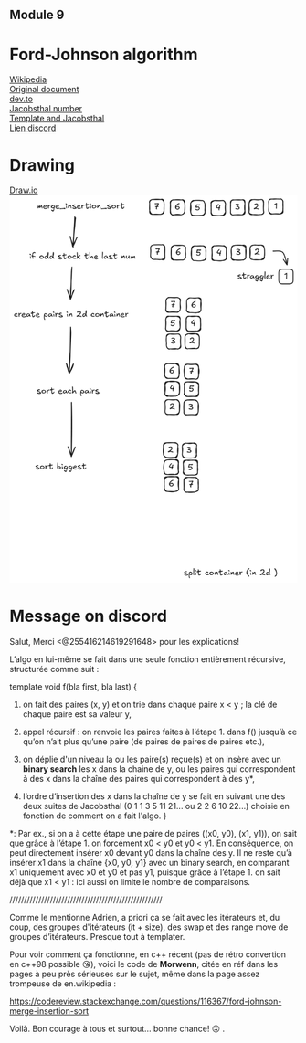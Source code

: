## Module 9
# Ford-Johnson algorithm
[Wikipedia](https://fr.wikipedia.org/wiki/Tri_par_fusion-insertion) \
[Original document](https://sci-hub.se/https://www.jstor.org/stable/2308750?origin=crossref) \
[dev.to](https://dev.to/emuminov/human-explanation-and-step-by-step-visualisation-of-the-ford-johnson-algorithm-5g91) \
[Jacobsthal number](https://en.wikipedia.org/wiki/Jacobsthal_number) \
[Template and Jacobsthal](https://medium.com/zerone-magazine/templates-and-compile-time-execution-c22234a6cd66) \
[Lien discord](https://discord.com/channels/774300457157918772/785407561246572554/1112889851428216862)
# Drawing
[Draw.io](https://app.diagrams.net/#G1qzLD8h60WpFFQuIJ7j9f6lEzIOKdi-h3#%7B%22pageId%22%3A%22xIoh2AFwNxPXTXQAX7JQ%22%7D) \
![Excalidraw](img/Ford_Johnson.png)
# Message on discord
Salut,
Merci <@255416214619291648>  pour les explications!

L’algo en lui-même se fait dans une seule fonction entièrement récursive, structurée comme suit :

template<typename bla>
void   f(bla first, bla last)   {

1. on fait des paires (x, y) et on trie dans chaque paire x < y ; la clé de chaque paire est sa valeur y,

2. appel récursif : on renvoie les paires faites à l’étape 1. dans f() jusqu’à ce qu’on n’ait plus qu’une paire (de paires de paires de paires etc.),

3. on déplie d'un niveau la ou les paire(s) reçue(s) et on insère avec un **binary search** les x dans la chaine de y, ou les paires qui correspondent à des x dans la chaîne des paires qui correspondent à des y*,

4. l’ordre d’insertion des x dans la chaîne de y se fait en suivant une des deux suites de Jacobsthal (0 1 1 3 5 11 21... ou 2 2 6 10 22...) choisie en fonction de comment on a fait l'algo.
}

*: Par ex., si on a à cette étape une paire de paires ((x0, y0), (x1, y1)), on sait que grâce à l’étape 1. on forcément x0 < y0 et y0 < y1. En conséquence, on peut directement insérer x0 devant y0 dans la chaîne des y.
Il ne reste qu’à insérer x1 dans la chaîne {x0, y0, y1} avec un binary search, en comparant x1 uniquement avec x0 et y0 et pas y1, puisque grâce à l’étape 1. on sait déjà que x1 < y1 : ici aussi on limite le nombre de comparaisons.

/////////////////////////////////////////////////////

Comme le mentionne Adrien, a priori ça se fait avec les itérateurs et, du coup, des groupes d'itérateurs (it + size), des swap et des range move de groupes d’itérateurs. Presque tout à templater.

Pour voir comment ça fonctionne, en c++ récent (pas de rétro convertion en c++98 possible 😘), voici le code de __Morwenn__, citée en réf dans les pages à peu près sérieuses sur le sujet, même dans la page assez trompeuse de en.wikipedia :

https://codereview.stackexchange.com/questions/116367/ford-johnson-merge-insertion-sort

Voilà. Bon courage à tous et surtout… bonne chance! 🙃
.
